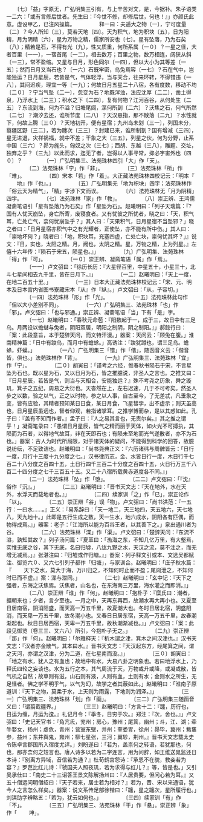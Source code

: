 <!-- { "loadSidebar": true } -->
　　〔七〕「益」字原无，广弘明集三引有，与上辛苦对文，是，今据补。朱子语类一二六：「或有言修后世者。先生曰：『今世不修，却修后世，何也！』」亦颜氏此意。虚设甲乙，已注风操篇。
　　
　　释一曰：夫遥大之物〔一〕，宁可度量〔二〕？今人所知〔三〕，莫若天地〔四〕。天为积气，地为积块〔五〕，日为阳精，月为阴精〔六〕，星为万物之精，儒家所安也〔七〕。星有坠落，乃为石矣〔八〕；精若是石，不得有光〔九〕，性又质重，何所系属〔一０〕？一星之径，大者百里〔一一〕，一宿首尾〔一二〕，相去数万；百里之物，数万相连，阔狭从斜〔一三〕，常不盈缩。又星与日月，形色同尔〔一四〕，但以大小为其等差〔一五〕；然而日月又当石也？〔一六〕石既牢密，乌兔焉容〔一七〕？石在气中，岂能独运？日月星辰，若皆是气，气体轻浮，当与天合，往来环转，不得错违〔一八〕，其间迟疾，理宜一等〔一九〕；何故日月五星二十八宿，各有度数，移动不均〔二０〕？宁当气坠〔二一〕，忽变为石？地既滓浊，法应沈厚〔二二〕，凿土得泉，乃浮水上〔二三〕；积水之下〔二四〕，复有何物？江河百谷，从何处生〔二五〕？东流到海，何为不溢？归塘尾闾，渫何所到〔二六〕？沃焦之石，何气所然〔二七〕？潮汐去还，谁所节度〔二八〕？天汉悬指，那不散落〔二九〕？水性就下，何故上腾〔三０〕？天地初开，便有星宿；九州岛未划〔三一〕，列国未分，翦疆区野〔三二〕，若为躔次〔三三〕？封建已来，谁所制割？国有增减〔三四〕，星无进退，灾祥祸福，就中不差；干象之大〔三五〕，列星之伙，何为分野，止系中国〔三六〕？昴为旄头，匈奴之次〔三七〕；西胡、东越〔三八〕，雕题、交址，独弃之乎？〔三九〕以此而求，迄无了者，岂得以人事寻常，抑必宇宙外也〔四０〕？
　　
　　〔一〕广弘明集三、法苑珠林四引「大」作「天」。
　　
　　〔二〕法苑珠林「宁」作「非」。
　　
　　〔三〕法苑珠林「所」作「难」。
　　
　　〔四〕宋本「若」作「着」。大正藏法苑珠林四校记云：「明本『
　　地』作『也』。」
　　
　　〔五〕广弘明集无「地为积块」四字；法苑珠林作「俗云天为精气」，「精」字涉下文而误。
　　
　　〔六〕法苑珠林无「月为阴精」四字。
　　
　　〔七〕法苑珠林「家」作「教」。
　　
　　〔八〕崇正辨、王鸿儒凝斋笔语引「星有坠落乃为石矣」作「星坠为石」。赵曦明曰：「列子天瑞篇：『?国有人忧天崩坠，身亡所寄，废寝食者。又有忧彼之所忧者，晓之曰：「天，积气耳，亡处亡气，柰何忧崩坠乎？」其人曰：「天果积气，日月星宿不当坠邪？」晓之者曰：「日月星宿亦积气中之有光耀者，正使坠，亦不能有所中伤。」其人曰：「柰地坏何？」晓者曰：「地，积块耳，充塞四虚，亡处亡块，柰何忧其坏？」』说文：『日，实也，太阳之精。月，阙也，太阴之精。星，万物之精，上为列星。』左僖十六年传：『陨石于宋五，陨星也。』」
　　
　　〔九〕广弘明集、法苑珠林「得」作「可」。
　　
　　〔一０〕崇正辨、凝斋笔语「属」作「焉」。
　　
　　〔一一〕卢文弨曰：「徐历长历：『大星径百里，中星五十，小星三十，北斗七星间相去九千里，皆在日月下。』」
　　
　　〔一二〕赵曦明曰：「天上一度，在地二百五十里。」
　　
　　〔一三〕日本大正藏法苑珠林校记云：「宋、元、明本及日本宫内省图书寮藏宋本『从』作『纵』。」卢文弨曰：「从，子容切。」
　　
　　〔一四〕法苑珠林「形」作「光」。
　　
　　〔一五〕法苑珠林此句作「但以大小差别不同」。
　　
　　〔一六〕广弘明集三、法苑珠林「也」作「邪」。卢文弨曰：「也与邪通。」崇正辨、凝斋笔语「当」下有「是」字。
　　
　　〔一七〕赵曦明曰：「春秋元命苞：『阳数起于一，成于三，故日中有三足乌。月两设以蟾蠩与兔者，阴阳双居，明阳之制阴，阴之制阳。』」郝懿行曰：「案：此段意旨，本于楚辞天问，而文特汗漫。」器案：天问云：「顾兔在腹。」淮南精神篇：「日中有踆乌，而月中有蟾蜍。」高诱注：「踆犹蹲也，谓三足乌。蟾蜍，虾蟆。」
　　
　　〔一八〕广弘明集三「错」作「偕」，随函音义云：「偕音皆，俱也。」法苑珠林作「背」。
　　
　　〔一九〕广弘明集三、法苑珠林「宜」作「宁」。
　　
　　〔二０〕胡寅曰：「谨考之六经，惟春秋书陨石于宋，不言星坠为石也。既以星为石，又以日月为石，皆之推臆说，非圣人之言也。之推又曰：『日月星辰，若皆是气，则当与天相合，安能独运？』殊不考尧之历象，舜之璇玑，箕子之五纪，周易之大衍也。天杳然在上，左右迟速，几于不可考矣。然圣人步之以数，验之以气，正之以时物，参之以人事，自古至今，了无差忒，凡垂象之变，皆有应验，其精者预知某日日食，某日月食，飞星彗孛，出不虚示；则天虽高也，日月星辰虽远也，智者仰观，若指诸掌耳。之推学博而杂，是以其惑如此。孔子曰：『盖有不知而作者。』孟子曰：『人之易其言也，无责尔矣。』其之推之谓乎！」凝斋笔录曰：「愚谓日月星辰，皆气之精而丽于天体，如火光不可搏执，其陨而为石者，以得地气故耳，非在天即石也；有陨未至地而光气遂散者，亦不为石也。」器案：古人为时代所局限，对于诸天体的疑问，不能得到科学的回答，故臆说纷纭，不足致诘也。赵曦明曰：「尚书尧典正义：『六历诸纬与周髀皆云：「日行一度，月行十三度十九分度之七。」汉书律历志，金、水皆日行一度，木日行千七百二十八分度之百四十五，土日行四千三百二十分度之百四十五，火日行万三千八百二十四分度之七千三百五十五。又二十八宿所载黄赤道度各不同。』」
　　
　　〔二一〕法苑珠林「坠」作「堕」。
　　
　　〔二二〕卢文弨曰：「『沈』俗作『沉』。」
　　
　　〔二三〕赵曦明曰：「晋书天文志：『天在地外，水在天外，水浮天而载地者也。』」
　　
　　〔二四〕续家训「之」作「已」，崇正论作「以」。
　　
　　〔二五〕崇正辨「谷」误「物」。卢文弨曰：「尚书洪范：『一五行：一曰水……。』正义：『易系辞曰：「天一地二，天三地四，天五地六，天七地八，天九地十。」此即是五行生成之数，天一生水，地六成水，阴阳各有匹偶，而物得成焉。』」器案：老子：「江海所以能为百谷王者，以其善下之。」泉出通川者为谷。
　　
　　〔二六〕法苑珠林「渫」作「渠」。卢文弨曰：「楚辞天问：『东流不溢，孰知其故？』列子汤问篇：『夏革曰：「渤海之东，不知几亿万里，有大壑焉，实惟无底之谷，其下无底，名曰归墟，八纮九野之水，天汉之流，莫不注之，而无增无减焉。」』张湛注曰：『归墟或作归塘。』」器案：列子释文引或本、文选吴都赋注、御览六０、又六七引列子都作「归塘」，与家训合。赵曦明曰：「庄子秋水篇：『
　　天下之水，莫大于海，万川归之，不知何时止而不盈；尾闾泄之，不知何时已而不虚。』案：渫与泄同。」
　　
　　〔二七〕赵曦明曰：「玄中记：『天下之强者，东海之沃焦焉。沃焦者，山名也，在东海南三万里，海水灌之而即消。』」
　　
　　〔二八〕崇正辨「谁」作「何」。赵曦明曰：「抱朴子：『糜氏曰：潮者，据朝来也；夕者，言夕至也。一月之中，天再东再西，故潮水再大再小也。又夏至日居南宿，阴消阳盛，而天高一万五千里，故夏潮大也。冬时日居北宿，阴盛阳消，而天卑一万五千里，故冬潮小也。又春日日居东宿，天高一万五千里，故春潮渐起也。秋日日居西宿，天卑一万五千里，故秋潮渐减也。』」卢文弨曰：「案：此段见御览（卷三三、又六八）所引，今抱朴子无之。」
　　
　　〔二九〕崇正辨「那」作「何」。赵曦明曰：「尔雅释天：『析木谓之津，箕木之间汉津也。』汉书天文志：『汉者亦金散气，其本曰水。』晋书天文志：『天汉起东方，经尾箕之间，谓之天河，亦谓之汉津，分为二道，在七星南而没。』」
　　
　　〔三０〕胡寅曰：「地之有水，犹人之有血也；故地中有水，大易八卦之明象也。若曰地浮水上，乃释氏四轮之妄谈也。水为五行之本，其气周流于天，万物或升或降，或凝或散，皆气机之自然；故草则有滋，山石则有液，人则有血，土则有水；金则水之所生，无足怪者。佛之学不明乎气，以气为幻，故学之者其蔽如此。」赵曦明曰：「淮南子原道训：『天下之物，莫柔于水，上天则为雨露，下地则为润泽。』」
　　
　　〔三一〕广弘明集三、法苑珠林「划」作「画」。
　　
　　〔三二〕广弘明集三随函音义曰：「谓翦截疆界。」
　　
　　〔三三〕赵曦明曰：「方言十二：『躔，历行也，日运为缠，月运为逡。』礼记月令：『季冬，日穷于次。』郑注：『次，舍也。』」卢文弨曰：「史记天官书：『角亢氐，兖州；房心，豫州；尾箕，幽州；斗，江、湖；牵牛婺女，扬州；虚危，青州；营室东壁，并州；奎娄胃，徐州；昴毕，冀州；觜巂参，益州；东井舆鬼，雍州；柳七星张，三河；翼轸，荆州。』晋书天文志载太史令陈卓言郡国所入宿度尤详。」刘盼遂曰：「若为，盖柰何之转语，若犹那也，何也，那亦柰何之短言也。唐人诗多以若为二字连言，用为问辞，如王维送晁监还日本诗：『别离方异域，音信若为通？』杜荀鹤宫怨诗：『承恩不在貌，教妾若为容？』罗芑比红儿诗：『虢国夫人照夜玑，若为求得与红儿？』等，皆是也。」又引吴承仕曰：「南史二十三诏答王景文陈解扬州曰：『人居贵要，但问心若为耳。』又五十僧远问明僧绍曰：『天子若来，居士若为相对？』若为，晋、宋以来通语，犹今人之言怎么样矣。」器案：说文系传足部徐锴曰：「躔，星之躔次，星所履行也。」刘淇助字辨略五：「若为，犹云如何也。」
　　
　　〔三四〕续家训「有」作「不」。
　　
　　〔三五〕广弘明集三、法苑珠林「干」作「悬」。崇正辨「象」作「
　　坤」。
　　

